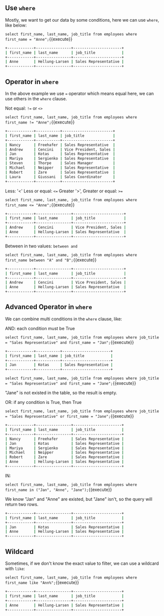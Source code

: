 ## Use `where`

Mostly, we want to get our data by some conditions, here we can use `where`, like below:

`select first_name, last_name, job_title from employees where first_name = "Anne";`{{execute}}

```bash
+------------+----------------+----------------------+
| first_name | last_name      | job_title            |
+------------+----------------+----------------------+
| Anne       | Hellung-Larsen | Sales Representative |
+------------+----------------+----------------------+
```

## Operator in `where`

In the above example we use `=` operator which means equal here, we can use others in the `where` clause. 

Not equal: `!=` or `<>`


`select first_name, last_name, job_title from employees where first_name != "Anne";`{{execute}}

```bash
+------------+-----------+-----------------------+
| first_name | last_name | job_title             |
+------------+-----------+-----------------------+
| Nancy      | Freehafer | Sales Representative  |
| Andrew     | Cencini   | Vice President, Sales |
| Jan        | Kotas     | Sales Representative  |
| Mariya     | Sergienko | Sales Representative  |
| Steven     | Thorpe    | Sales Manager         |
| Michael    | Neipper   | Sales Representative  |
| Robert     | Zare      | Sales Representative  |
| Laura      | Giussani  | Sales Coordinator     |
+------------+-----------+-----------------------+
```

Less: '<'
Less or equal: `<=`
Greater '>', 
Greater or equal: `>=`

`select first_name, last_name, job_title from employees where first_name <= "Anne";`{{execute}}

```bash
+------------+----------------+-----------------------+
| first_name | last_name      | job_title             |
+------------+----------------+-----------------------+
| Andrew     | Cencini        | Vice President, Sales |
| Anne       | Hellung-Larsen | Sales Representative  |
+------------+----------------+-----------------------+
```

Between in two values: `between and`

`select first_name, last_name, job_title from employees where first_name between "A" and "B";`{{execute}}

```bash
+------------+----------------+-----------------------+
| first_name | last_name      | job_title             |
+------------+----------------+-----------------------+
| Andrew     | Cencini        | Vice President, Sales |
| Anne       | Hellung-Larsen | Sales Representative  |
+------------+----------------+-----------------------+
```


## Advanced Operator in `where`

We can combine multi conditions in the `where` clause, like:

AND: each condition must be True 

`select first_name, last_name, job_title from employees where job_title = "Sales Representative" and first_name = "Jan";`{{execute}}

```bash
+------------+-----------+----------------------+
| first_name | last_name | job_title            |
+------------+-----------+----------------------+
| Jan        | Kotas     | Sales Representative |
+------------+-----------+----------------------+
```

`select first_name, last_name, job_title from employees where job_title = "Sales Representative" and first_name = "Jane";`{{execute}}

"Jane" is not existed in the table, so the result is empty.


OR: if any condition is True, then True

`select first_name, last_name, job_title from employees where job_title = "Sales Representative" or first_name = "Jane";`{{execute}}

```bash
+------------+----------------+----------------------+
| first_name | last_name      | job_title            |
+------------+----------------+----------------------+
| Nancy      | Freehafer      | Sales Representative |
| Jan        | Kotas          | Sales Representative |
| Mariya     | Sergienko      | Sales Representative |
| Michael    | Neipper        | Sales Representative |
| Robert     | Zare           | Sales Representative |
| Anne       | Hellung-Larsen | Sales Representative |
+------------+----------------+----------------------+
```

IN:

`select first_name, last_name, job_title from employees where first_name in ("Jan", "Anne", "Jane");`{{execute}}

We know "Jan" and "Anne" are existed, but "Jane" isn't, so the query will return two rows.

```bash
+------------+----------------+----------------------+
| first_name | last_name      | job_title            |
+------------+----------------+----------------------+
| Jan        | Kotas          | Sales Representative |
| Anne       | Hellung-Larsen | Sales Representative |
+------------+----------------+----------------------+
```

## Wildcard 

Sometimes, if we don't know the exact value to filter, we can use a wildcard with `like`:

`select first_name, last_name, job_title from employees where first_name like "Ann%";`{{execute}}

```bash
+------------+----------------+----------------------+
| first_name | last_name      | job_title            |
+------------+----------------+----------------------+
| Anne       | Hellung-Larsen | Sales Representative |
+------------+----------------+----------------------+
```




